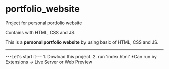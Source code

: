 # portfolio_website

Project for personal portfolio website

Contains with HTML, CSS and JS.

This is a **personal portfolio website** by using basic of HTML, CSS and JS. 

----------------------------------------------------------------------------------

---Let's start it---
    1. Dowload this project.
    2. run 'index.html'
        *Can run by Extensions -> Live Server or Web Preview